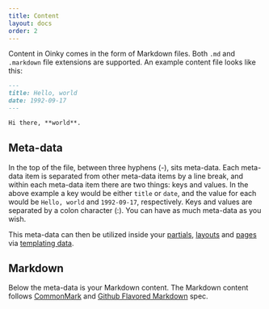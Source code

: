 ```yaml
---
title: Content
layout: docs
order: 2
---
```


Content in Oinky comes in the form of Markdown files. Both `.md` and `.markdown`  file extensions are supported. An example content file looks like this:

```markdown
---
title: Hello, world
date: 1992-09-17
---

Hi there, **world**.
```

## Meta-data

In the top of the file, between three hyphens (-), sits meta-data. Each meta-data item is separated from other meta-data items by a line break, and within each meta-data item there are two things: keys and values. In the above example a key would be either `title` or `date`, and the value for each would be `Hello, world` and `1992-09-17`, respectively. Keys and values are separated by a colon character (:). You can have as much meta-data as you wish.

This meta-data can then be utilized inside your [partials](/docs/partials), [layouts](/docs/layouts) and [pages](/docs/pages) via [templating data](/docs/templating-data).

## Markdown

Below the meta-data is your Markdown content. The Markdown content follows [CommonMark](https://spec.commonmark.org) and [Github Flavored Markdown](https://github.github.com/gfm/) spec.